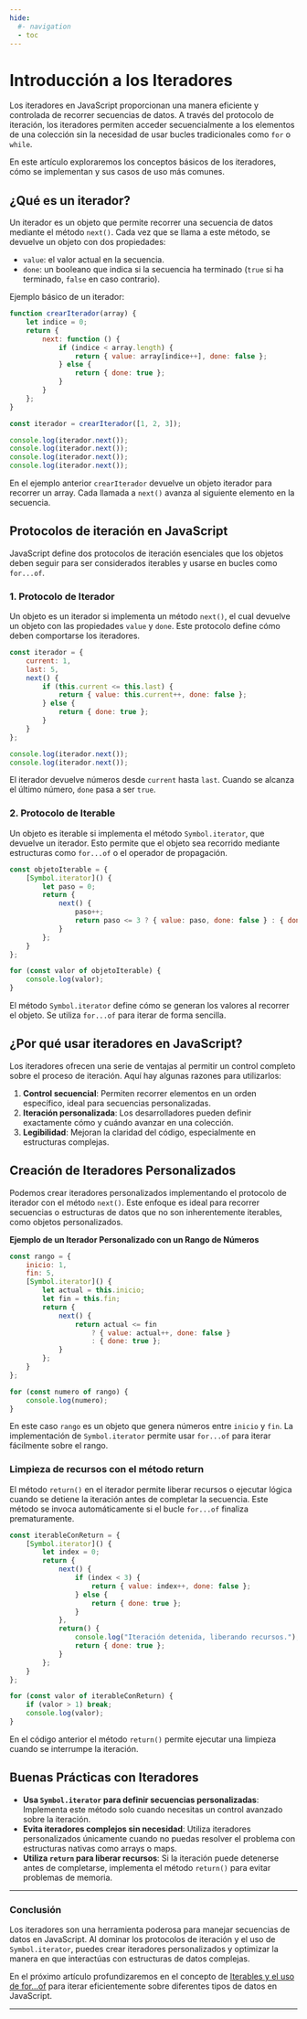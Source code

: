 ```yaml
---
hide:
  #- navigation
  - toc
---
```


<link rel="stylesheet" href="../../assets/stylesheets/javascript.css">

# **Introducción a los Iteradores**

Los iteradores en JavaScript proporcionan una manera eficiente y controlada de recorrer secuencias de datos. A través del protocolo de iteración, los iteradores permiten acceder secuencialmente a los elementos de una colección sin la necesidad de usar bucles tradicionales como `for` o `while`.

En este artículo exploraremos los conceptos básicos de los iteradores, cómo se implementan y sus casos de uso más comunes.

## **¿Qué es un iterador?**

Un iterador es un objeto que permite recorrer una secuencia de datos mediante el método `next()`. Cada vez que se llama a este método, se devuelve un objeto con dos propiedades:

  - `value`: el valor actual en la secuencia.
  - `done`: un booleano que indica si la secuencia ha terminado (`true` si ha terminado, `false` en caso contrario).

Ejemplo básico de un iterador:

```js linenums="1" title="javascript"
function crearIterador(array) {
    let indice = 0;
    return {
        next: function () {
            if (indice < array.length) {
                return { value: array[indice++], done: false };
            } else {
                return { done: true };
            }
        }
    };
}

const iterador = crearIterador([1, 2, 3]);

console.log(iterador.next());
console.log(iterador.next());
console.log(iterador.next());
console.log(iterador.next());
```

En el ejemplo anterior `crearIterador` devuelve un objeto iterador para recorrer un array. Cada llamada a `next()` avanza al siguiente elemento en la secuencia.

## **Protocolos de iteración en JavaScript**

JavaScript define dos protocolos de iteración esenciales que los objetos deben seguir para ser considerados iterables y usarse en bucles como `for...of`.

### 1. **Protocolo de Iterador**

Un objeto es un iterador si implementa un método `next()`, el cual devuelve un objeto con las propiedades `value` y `done`. Este protocolo define cómo deben comportarse los iteradores.

```js linenums="1" title="javascript"
const iterador = {
    current: 1,
    last: 5,
    next() {
        if (this.current <= this.last) {
            return { value: this.current++, done: false };
        } else {
            return { done: true };
        }
    }
};

console.log(iterador.next());
console.log(iterador.next());
```

El iterador devuelve números desde `current` hasta `last`. Cuando se alcanza el último número, `done` pasa a ser `true`.

### 2. **Protocolo de Iterable**

Un objeto es iterable si implementa el método `Symbol.iterator`, que devuelve un iterador. Esto permite que el objeto sea recorrido mediante estructuras como `for...of` o el operador de propagación.

```js linenums="1" title="javascript"
const objetoIterable = {
    [Symbol.iterator]() {
        let paso = 0;
        return {
            next() {
                paso++;
                return paso <= 3 ? { value: paso, done: false } : { done: true };
            }
        };
    }
};

for (const valor of objetoIterable) {
    console.log(valor); 
}
```

El método `Symbol.iterator` define cómo se generan los valores al recorrer el objeto. Se utiliza `for...of` para iterar de forma sencilla.

## **¿Por qué usar iteradores en JavaScript?**

Los iteradores ofrecen una serie de ventajas al permitir un control completo sobre el proceso de iteración. Aquí hay algunas razones para utilizarlos:

  1. **Control secuencial**: Permiten recorrer elementos en un orden específico, ideal para secuencias personalizadas.
  2. **Iteración personalizada**: Los desarrolladores pueden definir exactamente cómo y cuándo avanzar en una colección.
  3. **Legibilidad**: Mejoran la claridad del código, especialmente en estructuras complejas.

## **Creación de Iteradores Personalizados**

Podemos crear iteradores personalizados implementando el protocolo de iterador con el método `next()`. Este enfoque es ideal para recorrer secuencias o estructuras de datos que no son inherentemente iterables, como objetos personalizados.

**Ejemplo de un Iterador Personalizado con un Rango de Números**

```js linenums="1" title="javascript"
const rango = {
    inicio: 1,
    fin: 5,
    [Symbol.iterator]() {
        let actual = this.inicio;
        let fin = this.fin;
        return {
            next() {
                return actual <= fin
                    ? { value: actual++, done: false }
                    : { done: true };
            }
        };
    }
};

for (const numero of rango) {
    console.log(numero);
}
```

En este caso `rango` es un objeto que genera números entre `inicio` y `fin`. La implementación de `Symbol.iterator` permite usar `for...of` para iterar fácilmente sobre el rango.

### **Limpieza de recursos con el método return**

El método `return()` en el iterador permite liberar recursos o ejecutar lógica cuando se detiene la iteración antes de completar la secuencia. Este método se invoca automáticamente si el bucle `for...of` finaliza prematuramente.

```js linenums="1" title="javascript"
const iterableConReturn = {
    [Symbol.iterator]() {
        let index = 0;
        return {
            next() {
                if (index < 3) {
                    return { value: index++, done: false };
                } else {
                    return { done: true };
                }
            },
            return() {
                console.log("Iteración detenida, liberando recursos.");
                return { done: true };
            }
        };
    }
};

for (const valor of iterableConReturn) {
    if (valor > 1) break;
    console.log(valor);
}
```

En el código anterior el método `return()` permite ejecutar una limpieza cuando se interrumpe la iteración.

## **Buenas Prácticas con Iteradores**

  - **Usa `Symbol.iterator` para definir secuencias personalizadas**: Implementa este método solo cuando necesitas un control avanzado sobre la iteración.
  - **Evita iteradores complejos sin necesidad**: Utiliza iteradores personalizados únicamente cuando no puedas resolver el problema con estructuras nativas como arrays o maps.
  - **Utiliza `return` para liberar recursos**: Si la iteración puede detenerse antes de completarse, implementa el método `return()` para evitar problemas de memoria.

***

### **Conclusión**

Los iteradores son una herramienta poderosa para manejar secuencias de datos en JavaScript. Al dominar los protocolos de iteración y el uso de `Symbol.iterator`, puedes crear iteradores personalizados y optimizar la manera en que interactúas con estructuras de datos complejas.

En el próximo artículo profundizaremos en el concepto de [Iterables y el uso de for…of](../bucle-for-of/) para iterar eficientemente sobre diferentes tipos de datos en JavaScript.

***

<br>
